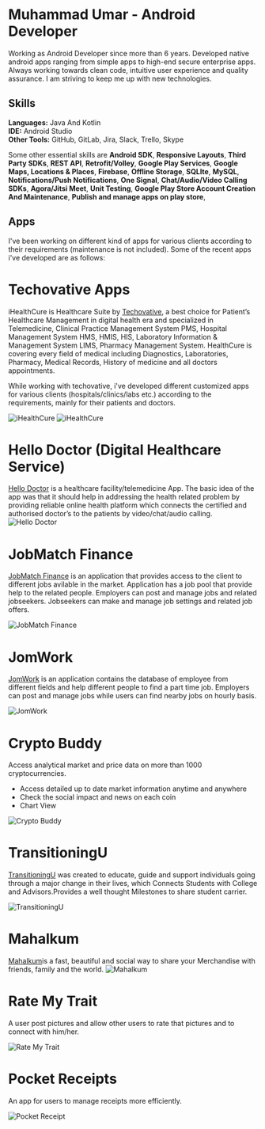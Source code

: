 # Muhammad Umar - Android Developer
Working as Android Developer since more than 6 years. Developed native android apps ranging from simple apps to high-end secure enterprise apps. Always working towards clean code, intuitive user experience and quality assurance. I am striving to keep me up with new technologies.

## Skills
**Languages:** Java And Kotlin<br>
**IDE:** Android Studio<br>
**Other Tools:** GitHub, GitLab, Jira, Slack, Trello, Skype

Some other essential skills are **Android SDK**, **Responsive Layouts**, **Third Party SDKs**, **REST API**, **Retrofit/Volley**,  **Google Play Services**, **Google Maps, Locations & Places**, **Firebase**, **Offline Storage**, **SQLIte**, **MySQL**, **Notifications/Push Notifications**, **One Signal**, **Chat/Audio/Video Calling SDKs**, **Agora/Jitsi Meet**, **Unit Testing**, **Google Play Store Account Creation And Maintenance**, **Publish and manage apps on play store**,

## Apps
I've been working on different kind of apps for various clients according to their requirements (maintenance is not included). Some of the recent apps i've developed are as follows: 

# Techovative Apps
iHealthCure is Healthcare Suite by [Techovative](https://play.google.com/store/apps/developer?id=Techovative.), a best choice for Patient’s Healthcare Management in digital health era and specialized in Telemedicine, Clinical Practice Management System PMS, Hospital Management System HMS, HMIS, HIS, Laboratory Information & Management System LIMS, Pharmacy Management System. HealthCure is covering every field of medical including Diagnostics, Laboratories, Pharmacy, Medical Records, History of medicine and all doctors appointments.<br>

While working with techovative, i've developed different customized apps for various clients (hospitals/clinics/labs etc.) according to the requirements, mainly for their patients and doctors.

![iHealthCure](https://github.com/Umar2247/Android-Portfolio/blob/main/ihealthcure.png)
![iHealthCure](https://github.com/Umar2247/Android-Portfolio/blob/main/ihealthcure%20doc.png)

# Hello Doctor (Digital Healthcare Service)
[Hello Doctor](https://play.google.com/store/apps/details?id=com.app.hellodoctor.patient) is a healthcare facility/telemedicine App. The basic idea of the app was that it should help in addressing the health related problem by providing reliable online health platform which connects the certified and authorised doctor’s to the patients by video/chat/audio calling.
![Hello Doctor](https://github.com/Umar2247/Android-Portfolio/blob/main/hello%20doctor.png)

# JobMatch Finance
[JobMatch Finance](https://play.google.com/store/apps/details?id=com.jobmatchfinance.jobseeker) is an application that provides access to the client to different jobs avilable in the market. Application has a job pool that provide help to the related people. Employers can post and manage jobs and related jobseekers. Jobseekers can make and manage job settings and related job offers.

![JobMatch Finance](https://github.com/Umar2247/Android-Portfolio/blob/main/jobmatch%20finance.jpeg)

# JomWork
[JomWork](https://www.facebook.com/JomWork) is an application contains the database of employee from different fields and help different people to find a part time job. Employers can post and manage jobs while users can find nearby jobs on hourly basis.

![JomWork](https://github.com/Umar2247/Android-Portfolio/blob/main/jomwork.jpeg)

# Crypto Buddy
Access analytical market and price data on more than 1000 cryptocurrencies.
- Access detailed up to date market information anytime and anywhere
- Check the social impact and news on each coin
- Chart View

![Crypto Buddy](https://github.com/Umar2247/Android-Portfolio/blob/main/crypto%20buddy.jpeg)

# TransitioningU
[TransitioningU](https://play.google.com/store/apps/details?id=com.transitioningu.us) was created to educate, guide and support individuals going through a major change in their lives, which Connects Students with College and Advisors.Provides a well thought Milestones to share student carrier.

![TransitioningU](https://github.com/Umar2247/Android-Portfolio/blob/main/transitioning%20u.png)

# Mahalkum
[Mahalkum](https://play.google.com/store/apps/details?id=com.mahalkum)is a fast, beautiful and social way to share your Merchandise with friends, family and the world.
![Mahalkum](https://github.com/Umar2247/Android-Portfolio/blob/main/mahalkum.png)

# Rate My Trait
A user post pictures and allow other users to rate that pictures and to connect with him/her.

![Rate My Trait](https://github.com/Umar2247/Android-Portfolio/blob/main/rate%20my%20trait.jpeg)

# Pocket Receipts
An app for users to manage receipts more efficiently.

![Pocket Receipt](https://github.com/Umar2247/Android-Portfolio/blob/main/pocket%20receipt.jpeg)


